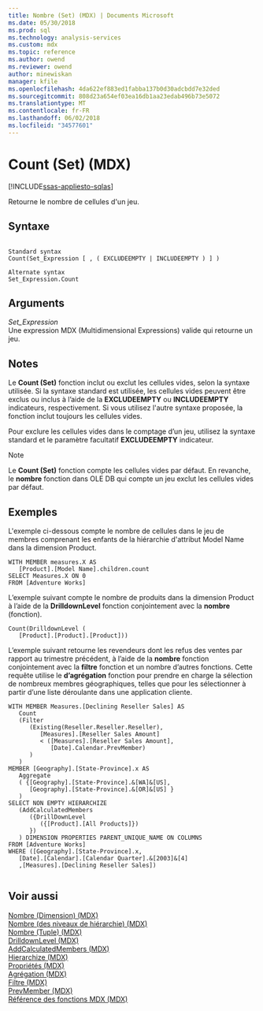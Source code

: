 ```yaml
---
title: Nombre (Set) (MDX) | Documents Microsoft
ms.date: 05/30/2018
ms.prod: sql
ms.technology: analysis-services
ms.custom: mdx
ms.topic: reference
ms.author: owend
ms.reviewer: owend
author: minewiskan
manager: kfile
ms.openlocfilehash: 4da622ef883ed1fabba137b0d30adcbdd7e32ded
ms.sourcegitcommit: 808d23a654ef03ea16db1aa23edab496b73e5072
ms.translationtype: MT
ms.contentlocale: fr-FR
ms.lasthandoff: 06/02/2018
ms.locfileid: "34577601"
---
```

# <a name="count-set-mdx"></a>Count (Set) (MDX)
[!INCLUDE[ssas-appliesto-sqlas](../includes/ssas-appliesto-sqlas.md)]

  Retourne le nombre de cellules d'un jeu.  
  
## <a name="syntax"></a>Syntaxe  
  
```  
  
Standard syntax  
Count(Set_Expression [ , ( EXCLUDEEMPTY | INCLUDEEMPTY ) ] )  
  
Alternate syntax  
Set_Expression.Count  
```  
  
## <a name="arguments"></a>Arguments  
 *Set_Expression*  
 Une expression MDX (Multidimensional Expressions) valide qui retourne un jeu.  
  
## <a name="remarks"></a>Notes  
 Le **Count (Set)** fonction inclut ou exclut les cellules vides, selon la syntaxe utilisée. Si la syntaxe standard est utilisée, les cellules vides peuvent être exclus ou inclus à l’aide de la **EXCLUDEEMPTY** ou **INCLUDEEMPTY** indicateurs, respectivement. Si vous utilisez l'autre syntaxe proposée, la fonction inclut toujours les cellules vides.  
  
 Pour exclure les cellules vides dans le comptage d’un jeu, utilisez la syntaxe standard et le paramètre facultatif **EXCLUDEEMPTY** indicateur.  
  
> [!NOTE]  
>  Le **Count (Set)** fonction compte les cellules vides par défaut. En revanche, le **nombre** fonction dans OLE DB qui compte un jeu exclut les cellules vides par défaut.  
  
## <a name="examples"></a>Exemples  
 L'exemple ci-dessous compte le nombre de cellules dans le jeu de membres comprenant les enfants de la hiérarchie d'attribut Model Name dans la dimension Product.  
  
```  
WITH MEMBER measures.X AS  
   [Product].[Model Name].children.count   
SELECT Measures.X ON 0  
FROM [Adventure Works]  
```  
  
 L’exemple suivant compte le nombre de produits dans la dimension Product à l’aide de la **DrilldownLevel** fonction conjointement avec la **nombre** (fonction).  
  
```  
Count(DrilldownLevel (   
   [Product].[Product].[Product]))  
```  
  
 L’exemple suivant retourne les revendeurs dont les refus des ventes par rapport au trimestre précédent, à l’aide de la **nombre** fonction conjointement avec la **filtre** fonction et un nombre d’autres fonctions. Cette requête utilise le **d’agrégation** fonction pour prendre en charge la sélection de nombreux membres géographiques, telles que pour les sélectionner à partir d’une liste déroulante dans une application cliente.  
  
```  
WITH MEMBER Measures.[Declining Reseller Sales] AS  
   Count  
   (Filter  
      (Existing(Reseller.Reseller.Reseller),  
         [Measures].[Reseller Sales Amount]   
         < ([Measures].[Reseller Sales Amount],  
            [Date].Calendar.PrevMember)  
      )  
   )  
MEMBER [Geography].[State-Province].x AS   
   Aggregate  
   ( {[Geography].[State-Province].&[WA]&[US],   
      [Geography].[State-Province].&[OR]&[US] }   
   )  
SELECT NON EMPTY HIERARCHIZE   
   (AddCalculatedMembers   
      ({DrillDownLevel  
         ({[Product].[All Products]})  
      })  
   ) DIMENSION PROPERTIES PARENT_UNIQUE_NAME ON COLUMNS   
FROM [Adventure Works]  
WHERE ([Geography].[State-Province].x,  
   [Date].[Calendar].[Calendar Quarter].&[2003]&[4]  
   ,[Measures].[Declining Reseller Sales])  
  
```  
  
## <a name="see-also"></a>Voir aussi  
 [Nombre &#40;Dimension&#41; &#40;MDX&#41;](../mdx/count-dimension-mdx.md)   
 [Nombre &#40;des niveaux de hiérarchie&#41; &#40;MDX&#41;](../mdx/count-hierarchy-levels-mdx.md)   
 [Nombre &#40;Tuple&#41; &#40;MDX&#41;](../mdx/count-tuple-mdx.md)   
 [DrilldownLevel &#40;MDX&#41;](../mdx/drilldownlevel-mdx.md)   
 [AddCalculatedMembers &#40;MDX&#41;](../mdx/addcalculatedmembers-mdx.md)   
 [Hierarchize &#40;MDX&#41;](../mdx/hierarchize-mdx.md)   
 [Propriétés &#40;MDX&#41;](../mdx/properties-mdx.md)   
 [Agrégation &#40;MDX&#41;](../mdx/aggregate-mdx.md)   
 [Filtre &#40;MDX&#41;](../mdx/filter-mdx.md)   
 [PrevMember &#40;MDX&#41;](../mdx/prevmember-mdx.md)   
 [Référence des fonctions MDX &#40;MDX&#41;](../mdx/mdx-function-reference-mdx.md)  
  
  
